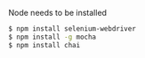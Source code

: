 Node needs to be installed
```sh
$ npm install selenium-webdriver
$ npm install -g mocha
$ npm install chai
```